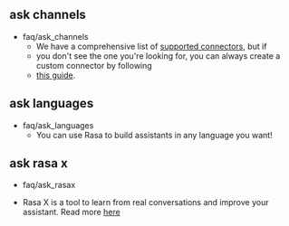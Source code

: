## ask channels
* faq/ask_channels
  - We have a comprehensive list of [supported connectors](https://rasa.com/docs/core/connectors/), but if
  - you don't see the one you're looking for, you can always create a custom connector by following
  - [this guide](https://rasa.com/docs/rasa/user-guide/connectors/custom-connectors/).

## ask languages
* faq/ask_languages
  - You can use Rasa to build assistants in any language you want!

## ask rasa x
* faq/ask_rasax
 - Rasa X is a tool to learn from real conversations and improve your assistant. Read more [here](https://rasa.com/docs/rasa-x/)